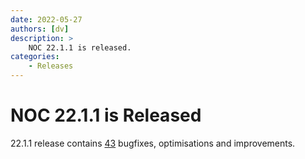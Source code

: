 ```yaml
---
date: 2022-05-27
authors: [dv]
description: >
    NOC 22.1.1 is released.
categories:
    - Releases
---
```

# NOC 22.1.1 is Released

22.1.1 release contains [43](https://code.getnoc.com/noc/noc/merge_requests?scope=all&state=merged&milestone_title=22.1.1) bugfixes, optimisations and improvements.
